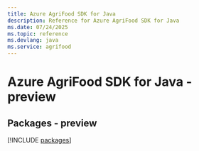 ```yaml
---
title: Azure AgriFood SDK for Java
description: Reference for Azure AgriFood SDK for Java
ms.date: 07/24/2025
ms.topic: reference
ms.devlang: java
ms.service: agrifood
---
```

# Azure AgriFood SDK for Java - preview
## Packages - preview
[!INCLUDE [packages](agrifood-index.md)]